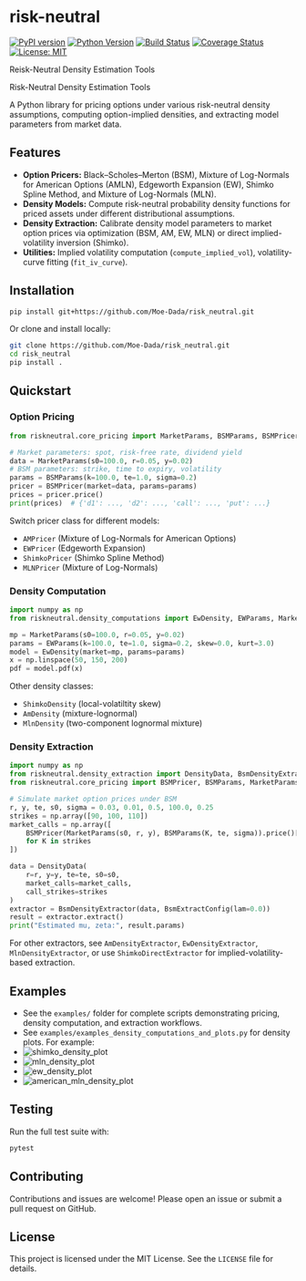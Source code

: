 # risk-neutral
[![PyPI version](https://badge.fury.io/py/riskneutral.svg)](https://badge.fury.io/py/riskneutral)
[![Python Version](https://img.shields.io/pypi/pyversions/riskneutral.svg)](https://pypi.org/project/riskneutral)
[![Build Status](https://github.com/Moe-Dada/risk_neutral/actions/workflows/ci.yml/badge.svg)](https://github.com/Moe-Dada/risk_neutral/actions)
[![Coverage Status](https://coveralls.io/repos/github/Moe-Dada/risk_neutral/badge.svg?branch=main)](https://coveralls.io/github/Moe-Dada/risk_neutral?branch=main)
[![License: MIT](https://img.shields.io/badge/License-MIT-yellow.svg)](LICENSE)

Reisk-Neutral Density Estimation Tools


Risk-Neutral Density Estimation Tools

A Python library for pricing options under various risk-neutral density assumptions, computing option-implied densities, and extracting model parameters from market data.

## Features

* **Option Pricers:** Black–Scholes–Merton (BSM), Mixture of Log-Normals for American Options (AMLN), Edgeworth Expansion (EW), Shimko Spline Method, and Mixture of Log-Normals (MLN).
* **Density Models:** Compute risk-neutral probability density functions for priced assets under different distributional assumptions.
* **Density Extraction:** Calibrate density model parameters to market option prices via optimization (BSM, AM, EW, MLN) or direct implied-volatility inversion (Shimko).
* **Utilities:** Implied volatility computation (`compute_implied_vol`), volatility-curve fitting (`fit_iv_curve`).

## Installation

```bash
pip install git+https://github.com/Moe-Dada/risk_neutral.git
```

Or clone and install locally:

```bash
git clone https://github.com/Moe-Dada/risk_neutral.git
cd risk_neutral
pip install .
```

## Quickstart

### Option Pricing

```python
from riskneutral.core_pricing import MarketParams, BSMParams, BSMPricer

# Market parameters: spot, risk-free rate, dividend yield
data = MarketParams(s0=100.0, r=0.05, y=0.02)
# BSM parameters: strike, time to expiry, volatility
params = BSMParams(k=100.0, te=1.0, sigma=0.2)
pricer = BSMPricer(market=data, params=params)
prices = pricer.price()
print(prices)  # {'d1': ..., 'd2': ..., 'call': ..., 'put': ...}
```

Switch pricer class for different models:

* `AMPricer` (Mixture of Log-Normals for American Options)
* `EWPricer` (Edgeworth Expansion)
* `ShimkoPricer` (Shimko Spline Method)
* `MLNPricer` (Mixture of Log-Normals)

### Density Computation

```python
import numpy as np
from riskneutral.density_computations import EwDensity, EWParams, MarketParams

mp = MarketParams(s0=100.0, r=0.05, y=0.02)
params = EWParams(k=100.0, te=1.0, sigma=0.2, skew=0.0, kurt=3.0)
model = EwDensity(market=mp, params=params)
x = np.linspace(50, 150, 200)
pdf = model.pdf(x)
```

Other density classes:

* `ShimkoDensity` (local-volatiltity skew)
* `AmDensity` (mixture-lognormal)
* `MlnDensity` (two-component lognormal mixture)

### Density Extraction

```python
import numpy as np
from riskneutral.density_extraction import DensityData, BsmDensityExtractor, BsmExtractConfig
from riskneutral.core_pricing import BSMPricer, BSMParams, MarketParams

# Simulate market option prices under BSM
r, y, te, s0, sigma = 0.03, 0.01, 0.5, 100.0, 0.25
strikes = np.array([90, 100, 110])
market_calls = np.array([
    BSMPricer(MarketParams(s0, r, y), BSMParams(K, te, sigma)).price()["call"]
    for K in strikes
])

data = DensityData(
    r=r, y=y, te=te, s0=s0,
    market_calls=market_calls,
    call_strikes=strikes
)
extractor = BsmDensityExtractor(data, BsmExtractConfig(lam=0.0))
result = extractor.extract()
print("Estimated mu, zeta:", result.params)
```

For other extractors, see `AmDensityExtractor`, `EwDensityExtractor`, `MlnDensityExtractor`, or use `ShimkoDirectExtractor` for implied-volatility-based extraction.

## Examples

- See the `examples/` folder for complete scripts demonstrating pricing, density computation, and extraction workflows.
- See `examples/examples_density_computations_and_plots.py` for density plots.
For example:
- ![shimko_density_plot](https://github.com/user-attachments/assets/adf9e34b-53f1-4367-8c10-327eb647db3d)
- ![mln_density_plot](https://github.com/user-attachments/assets/1b926ea5-065e-4048-ba09-4ceb14da0d06)
- ![ew_density_plot](https://github.com/user-attachments/assets/d49f396d-9f01-41a3-bf99-a1ccc7f9067f)
- ![american_mln_density_plot](https://github.com/user-attachments/assets/f285a12d-070d-4215-98b6-c45e35e67226)



## Testing

Run the full test suite with:

```bash
pytest
```

## Contributing

Contributions and issues are welcome! Please open an issue or submit a pull request on GitHub.

## License

This project is licensed under the MIT License. See the `LICENSE` file for details.
